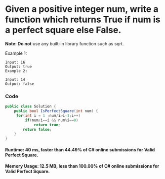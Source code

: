 # Given a positive integer num, write a function which returns True if num is a perfect square else False.

**Note: Do not** use any built-in library function such as sqrt.

Example 1:
```
Input: 16
Output: true
Example 2:
```
```
Input: 14
Output: false
```

### Code
```csharp
public class Solution {
    public bool IsPerfectSquare(int num) {
     for(int i = 1 ;num/i>i-1;i++)
         if(num/i==i && num%i==0)
             return true;
        return false;
    }
}
```

#### Runtime: 40 ms, faster than 44.49% of C# online submissions for Valid Perfect Square.
#### Memory Usage: 12.5 MB, less than 100.00% of C# online submissions for Valid Perfect Square.

